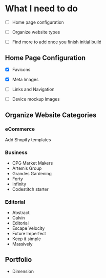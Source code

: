# What I need to do

- [ ] Home page configuration
- [ ] Organize website types
- [ ] Find more to add once you finish initial build


## Home Page Configuration

- [x] Favicons
- [x] Meta Images
- [ ] Links and Navigation
- [ ] Device mockup Images


## Organize Website Categories

### eCommerce

Add Shopify templates

### Business

* CPG Market Makers
* Artemis Group
* Grandes Gardening
* Forty
* Infinity
* Codestitch starter

### Editorial

* Abstract
* Calvin
* Editorial
* Escape Velocity
* Future Imperfect
* Keep it simple
* Massively
  
## Portfolio

* Dimension